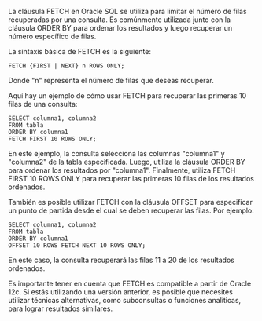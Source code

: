 La cláusula FETCH en Oracle SQL se utiliza para limitar el número de filas recuperadas por una consulta. Es comúnmente utilizada junto con la cláusula ORDER BY para ordenar los resultados y luego recuperar un número específico de filas.

La sintaxis básica de FETCH es la siguiente:

```
FETCH {FIRST | NEXT} n ROWS ONLY;
```

Donde "n" representa el número de filas que deseas recuperar.

Aquí hay un ejemplo de cómo usar FETCH para recuperar las primeras 10 filas de una consulta:

```
SELECT columna1, columna2
FROM tabla
ORDER BY columna1
FETCH FIRST 10 ROWS ONLY;
```

En este ejemplo, la consulta selecciona las columnas "columna1" y "columna2" de la tabla especificada. Luego, utiliza la cláusula ORDER BY para ordenar los resultados por "columna1". Finalmente, utiliza FETCH FIRST 10 ROWS ONLY para recuperar las primeras 10 filas de los resultados ordenados.

También es posible utilizar FETCH con la cláusula OFFSET para especificar un punto de partida desde el cual se deben recuperar las filas. Por ejemplo:

```
SELECT columna1, columna2
FROM tabla
ORDER BY columna1
OFFSET 10 ROWS FETCH NEXT 10 ROWS ONLY;
```

En este caso, la consulta recuperará las filas 11 a 20 de los resultados ordenados.

Es importante tener en cuenta que FETCH es compatible a partir de Oracle 12c. Si estás utilizando una versión anterior, es posible que necesites utilizar técnicas alternativas, como subconsultas o funciones analíticas, para lograr resultados similares.